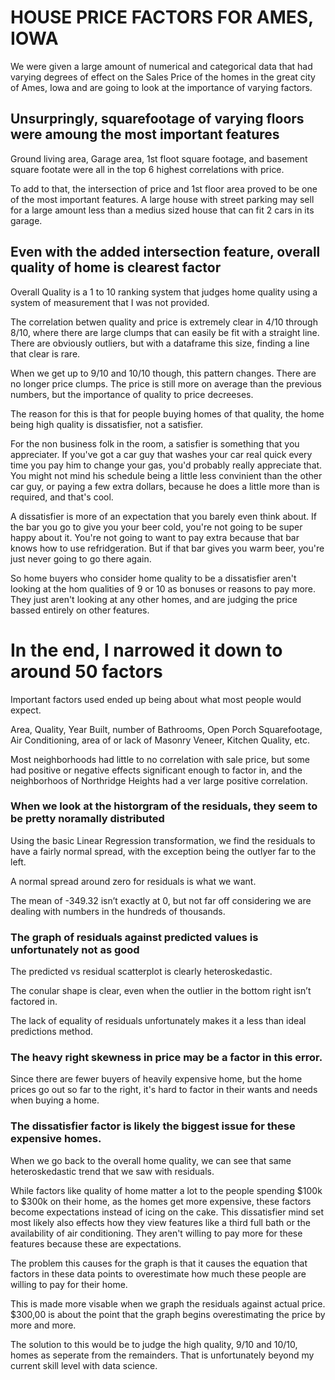 # HOUSE PRICE FACTORS FOR AMES, IOWA


We were given a large amount of numerical and categorical data that had varying degrees of effect on the Sales Price of the homes in the great city of Ames, Iowa and are going to look at the importance of varying factors.


## Unsurpringly, squarefootage of varying floors were amoung the most important features


Ground living area, Garage area, 1st floot square footage, and basement square footate were all in the top 6 highest correlations with price.

To add to that, the intersection of price and 1st floor area proved to be one of the most important features.
A large house with street parking may sell for a large amount less than a medius sized house that can fit 2 cars in its garage.

## Even with the added intersection feature, overall quality of home is clearest factor


Overall Quality is a 1 to 10 ranking system that judges home quality using a system of measurement that I was not provided.

The correlation betwen quality and price is extremely clear in 4/10 through 8/10, where there are large clumps that can easily be fit with a straight line. There are obviously outliers, but with a dataframe this size, finding a line that clear is rare.

When we get up to 9/10 and 10/10 though, this pattern changes. There are no longer price clumps. The price is still more on average than the previous numbers, but the importance of quality to price decreeses.

The reason for this is that for people buying homes of that quality, the home being high quality is dissatisfier, not a satisfier.

For the non business folk in the room, a satisfier is something that you appreciater. If you've got a car guy that washes your car real quick every time you pay him to change your gas, you'd probably really appreciate that. You might not mind his schedule being a little less convinient than the other car guy, or paying a few extra dollars, because he does a little more than is required, and that's cool.

A dissatisfier is more of an expectation that you barely even think about. If the bar you go to give you your beer cold, you're not going to be super happy about it. You're not going to want to pay extra because that bar knows how to use refridgeration. But if that bar gives you warm beer, you're just never going to go there again.

So home buyers who consider home quality to be a dissatisfier aren't looking at the hom qualities of 9 or 10 as bonuses or reasons to pay more. They just aren't looking at any other homes, and are judging the price bassed entirely on other features.


# In the end, I narrowed it down to around 50 factors


Important factors used ended up being about what most people would expect.

Area, Quality, Year Built, number of Bathrooms, Open Porch Squarefootage, Air Conditioning, area of or lack of Masonry Veneer, Kitchen Quality, etc.

Most neighborhoods had little to no correlation with sale price, but some had positive or negative effects significant enough to factor in, and the neighborhoos of Northridge Heights had a ver large positive correlation.




###  When we look at the historgram of the residuals, they seem to be pretty noramally distributed


Using the basic Linear Regression transformation, we find the residuals to have a fairly normal spread, with the exception being the outlyer far to the left.

A normal spread around zero for residuals is what we want.

The mean of -349.32 isn’t exactly at 0, but not far off considering we are dealing with numbers in the hundreds of thousands.




### The graph of residuals against predicted values is unfortunately not as good


The predicted vs residual scatterplot is clearly heteroskedastic.

The conular shape is clear, even when the outlier in the bottom right isn’t factored in.

The lack of equality of residuals unfortunately makes it a less than ideal predictions method.




### The heavy right skewness in price may be a factor in this error.


Since there are fewer buyers of heavily expensive home, but the home prices go out so far to the right, it's hard to factor in their wants and needs when buying a home.




### The dissatisfier factor is likely the biggest issue for these expensive homes.


When we go back to the overall home quality, we can see that same heteroskedastic trend that we saw with residuals.

While factors like quality of home matter a lot to the people spending $100k to $300k on their home, as the homes get more expensive, these factors become expectations instead of icing on the cake. This dissatisfier mind set most likely also effects how they view features like a third full bath or the availability of air conditioning. They aren't willing to pay more for these features because these are expectations.

The problem this causes for the graph is that it causes the equation that factors in these data points to overestimate how much these people are willing to pay for their home.

This is made more visable when we graph the residuals against actual price. $300,00 is about the point that the graph begins overestimating the price by more and more.

The solution to this would be to judge the high quality, 9/10 and 10/10, homes as seperate from the remainders. That is unfortunately beyond my current skill level with data science.
